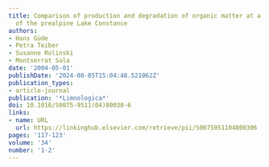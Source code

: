 ```yaml
---
title: Comparison of production and degradation of organic matter at a littoral site
  of the prealpine Lake Constance
authors:
- Hans Güde
- Petra Teiber
- Susanne Rolinski
- Montserrat Sala
date: '2004-05-01'
publishDate: '2024-08-05T15:04:48.521062Z'
publication_types:
- article-journal
publication: '*Limnologica*'
doi: 10.1016/S0075-9511(04)80030-6
links:
- name: URL
  url: https://linkinghub.elsevier.com/retrieve/pii/S0075951104800306
pages: '117-123'
volume: '34'
number: '1-2'
---
```

